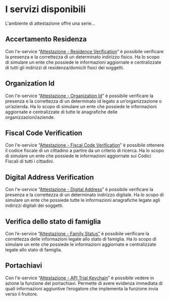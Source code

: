 # I servizi disponibili

L'ambiente di attestazione offre una serie...&#x20;

## Accertamento Residenza

Con l'e-service “[Attestazione - Residence Verification](../tutorial/verifichiamo-la-correttezza-delle-informazioni-di-residenza.md)”  è possibile verificare la presenza e la correttezza di un determinato indirizzo fisico. Ha lo scopo di simulare un ente che possiede le informazioni aggiornate e centralizzate di tutti gli indirizzi di residenza/domicili fisici dei soggetti.

## Organization Id&#x20;

Con l'e-service “[Attestazione - Organization Id](../tutorial/verifichiamo-la-correttezza-dellorganization-id.md)”  è possibile verificare la presenza e la correttezza di un determinato id legato a un’organizzazione o un’azienda.  Ha lo scopo di simulare un ente che possiede le informazioni aggiornate e centralizzate di tutte le anagrafiche delle organizzazioni/aziende.

## Fiscal Code Verification

Con l'e-service “[Attestazione - Fiscal Code Verification](../tutorial/verifichiamo-la-correttezza-del-codice-fiscale.md)”  è possibile ottenere il codice fiscale di un cittadino a partire da un criterio di ricerca.  Ha lo scopo di simulare un ente che possiede le informazioni aggiornate sui Codici Fiscali di tutti i cittadini.

## Digital Address Verification

Con l'e-service “[Attestazione - Digital Address](../tutorial/richiediamo-informazioni-sullindirizzo-digitale.md)” è possibile verificare la presenza e la correttezza di un determinato indirizzo digitale. Ha lo scopo di simulare un ente che possiede tutte le informazioni anagrafiche legate agli indirizzi digitali dei soggetti.

## Verifica dello stato di famiglia

Con l’e-service “[Attestazione - Family Status”](../tutorial/richiediamo-informazioni-sullo-stato-di-famiglia.md) è possibile verificare la correttezza delle informazioni legate allo stato di famiglia. Ha lo scopo di simulare un ente che possiede le informazioni aggiornate e centralizzate legate allo stato di famiglia.

## Portachiavi

Con l'e-service “[Attestazione - API Trial Keychain](../tutorial/e-service-con-funzionalita-portachiavi-trial-keychain.md)” è possibile vedere in azione la funzione del portachiavi. Permette di avere evidenza immediata di quali informazioni aggiuntive l’erogatore che implementa la funzione invia verso il fruitore.


